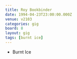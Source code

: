 ```yaml
---
title: Roy Bookbinder
date: 1994-04-23T23:00:00.000Z
venue: v2103
categories: gig
board: 8
layout: gig
tags: [burnt ice]
---
```

+ Burnt Ice